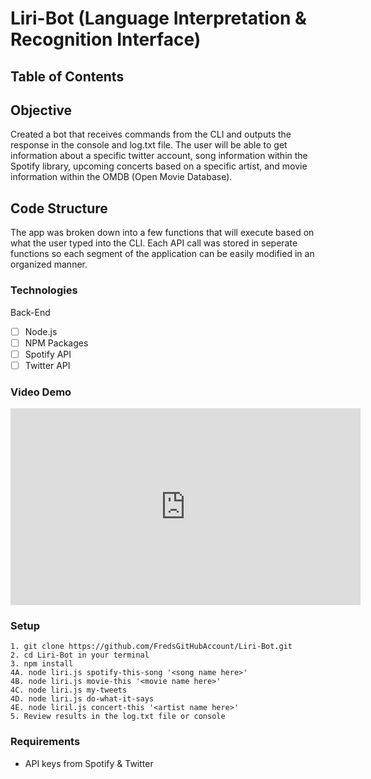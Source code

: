 # Liri-Bot (Language Interpretation & Recognition Interface)

## Table of Contents 

## Objective 

Created a bot that receives commands from the CLI and outputs the response in the console and log.txt file.  The user will be able to get information about a specific twitter account, song information within the Spotify library, upcoming concerts based on a specific artist, and movie information within the OMDB (Open Movie Database).

## Code Structure

The app was broken down into a few functions that will execute based on what the user typed into the CLI.  Each API call was stored in seperate functions so each segment of the application can be easily modified in an organized manner.  

### Technologies
Back-End
- [ ] Node.js
- [ ] NPM Packages
- [ ] Spotify API
- [ ] Twitter API

### Video Demo

<iframe width="560" height="315" src="https://www.youtube.com/embed/wKsQK6p8SRY" frameborder="0" allow="accelerometer; autoplay; encrypted-media; gyroscope; picture-in-picture" allowfullscreen></iframe>


### Setup 
```
1. git clone https://github.com/FredsGitHubAccount/Liri-Bot.git
2. cd Liri-Bot in your terminal
3. npm install 
4A. node liri.js spotify-this-song '<song name here>'
4B. node liri.js movie-this '<movie name here>'
4C. node liri.js my-tweets 
4D. node liri.js do-what-it-says
4E. node liril.js concert-this '<artist name here>'
5. Review results in the log.txt file or console

```
### Requirements

- API keys from Spotify & Twitter